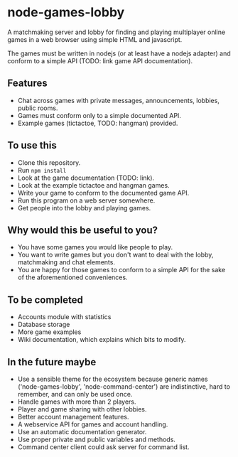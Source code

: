 node-games-lobby
=================
A matchmaking server and lobby for finding and playing multiplayer online games
in a web browser using simple HTML and javascript.

The games must be written in nodejs (or at least have a nodejs adapter) and
conform to a simple API (TODO: link game API documentation).

Features
----
* Chat across games with private messages, announcements, lobbies, public rooms.
* Games must conform only to a simple documented API.
* Example games (tictactoe, TODO: hangman) provided.

To use this
----
* Clone this repository.
* Run `npm install`
* Look at the game documentation (TODO: link).
* Look at the example tictactoe and hangman games.
* Write your game to conform to the documented game API.
* Run this program on a web server somewhere.
* Get people into the lobby and playing games.

Why would this be useful to you?
----
* You have some games you would like people to play.
* You want to write games but you don't want to deal with the lobby, matchmaking and chat elements.
* You are happy for those games to conform to a simple API for the sake of the
  aforementioned conveniences.

To be completed
----
* Accounts module with statistics
* Database storage
* More game examples
* Wiki documentation, which explains which bits to modify.

In the future maybe
----
* Use a sensible theme for the ecosystem because generic names
  ('node-games-lobby', 'node-command-center') are indistinctive, hard to
  remember, and can only be used once.
* Handle games with more than 2 players.
* Player and game sharing with other lobbies.
* Better account management features.
* A webservice API for games and account handling.
* Use an automatic documentation generator.
* Use proper private and public variables and methods.
* Command center client could ask server for command list.
